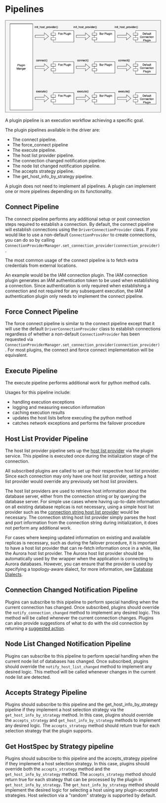 # Pipelines

<div style="center"><img src="../images/pipelines.png" alt="diagram for the plugin service design"/></div>

A plugin pipeline is an execution workflow achieving a specific goal.

The plugin pipelines available in the driver are:
- The connect pipeline.
- The force_connect pipeline
- The execute pipeline.
- The host list provider pipeline.
- The connection changed notification pipeline.
- The node list changed notification pipeline.
- The accepts strategy pipeline.
- The get_host_info_by_strategy pipeline.

A plugin does not need to implement all pipelines. A plugin can implement one or more pipelines depending on its functionality.

## Connect Pipeline

The connect pipeline performs any additional setup or post connection steps required to establish a connection. By default, the connect pipeline will establish connections using the `DriverConnectionProvider` class. If you would like to use a non-default `ConnectionProvider` to create connections, you can do so by calling `ConnectionProviderManager.set_connection_provider(connection_provider)`.

The most common usage of the connect pipeline is to fetch extra credentials from external locations.

An example would be the IAM connection plugin. The IAM connection plugin generates an IAM authentication token to be used when establishing a connection. Since authentication is only required when establishing a connection and not required for any subsequent execution, the IAM authentication plugin only needs to implement the connect pipeline.

## Force Connect Pipeline

The force connect pipeline is similar to the connect pipeline except that it will use the default `DriverConnectionProvider` class to establish connections regardless of whether a non-default `ConnectionProvider` has been requested via `ConnectionProviderManager.set_connection_provider(connection_provider)`. For most plugins, the connect and force connect implementation will be equivalent.

## Execute Pipeline

The execute pipeline performs additional work for python method calls.

Usages for this pipeline include:

- handling execution exceptions
- logging and measuring execution information
- caching execution results
- updates the host lists before executing the python method
- catches network exceptions and performs the failover procedure

## Host List Provider Pipeline

The host list provider pipeline sets up the [host list provider](./PluginService.md#host-list-providers) via the plugin service.
This pipeline is executed once during the initialization stage of the connection.

All subscribed plugins are called to set up their respective host list provider.
Since each connection may only have one host list provider,
setting a host list provider would override any previously set host list providers.

The host list providers are used to retrieve host information about the database server,
either from the connection string or by querying the database server.
For simple use cases where having up-to-date information on all existing database replicas is not necessary,
using a simple host list provider such as the [connection string host list provider](../../aws_wrapper/host_list_provider.py) would be necessary.
The connection string host list provider simply parses the host and port information from the connection string during initialization,
it does not perform any additional work.

For cases where keeping updated information on existing and available replicas is necessary,
such as during the failover procedure, it is important to have a host list provider that can re-fetch information once in a while,
like the Aurora host list provider.
The Aurora host list provider should be automatically used by the wrapper when the application is connecting to Aurora databases.
However, you can ensure that the provider is used by specifying a topology-aware dialect, for more information, see [Database Dialects](../using-the-python-driver/DatabaseDialects.md).

## Connection Changed Notification Pipeline

Plugins can subscribe to this pipeline to perform special handling when the current connection has changed. Once 
subscribed, plugins should override the `notify_connection_changed` method to implement any desired logic. This method 
will be called whenever the current connection changes. Plugins can also provide suggestions of what to do with the old 
connection by returning a [suggested action](../../aws_wrapper/utils/notifications.py).

## Node List Changed Notification Pipeline

Plugins can subscribe to this pipeline to perform special handling when the current node list of databases has changed. 
Once subscribed, plugins should override the `notify_host_list_changed` method to implement any desired logic. This method
will be called whenever changes in the current node list are detected.

## Accepts Strategy Pipeline

Plugins should subscribe to this pipeline and the get_host_info_by_strategy pipeline if they implement a host selection strategy via the `get_host_info_by_strategy` method. In this case, plugins should override the `accepts_strategy` and `get_host_info_by_strategy` methods to implement any desired logic. The `accepts_strategy` method should return true for each selection strategy that the plugin supports.

## Get HostSpec by Strategy pipeline

Plugins should subscribe to this pipeline and the accepts_strategy pipeline if they implement a host selection strategy. In this case, plugins should override both the `accepts_strategy` method and the `get_host_info_by_strategy` method. The `accepts_strategy` method should return true for each strategy that can be processed by the plugin in `get_host_info_by_strategy`. The `get_host_info_by_strategy` method should implement the desired logic for selecting a host using any plugin-accepted strategies. Host selection via a "random" strategy is supported by default.
